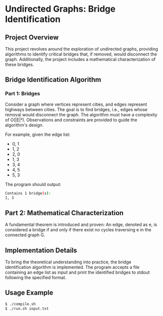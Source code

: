 # Undirected Graphs: Bridge Identification

## Project Overview

This project revolves around the exploration of undirected graphs, providing algorithms to identify critical bridges that, if removed, would disconnect the graph. Additionally, the project includes a mathematical characterization of these bridges.

## Bridge Identification Algorithm

### Part 1: Bridges
Consider a graph where vertices represent cities, and edges represent highways between cities. The goal is to find bridges, i.e., edges whose removal would disconnect the graph. The algorithm must have a complexity of O(|E|²). Observations and constraints are provided to guide the algorithm's design.

For example, given the edge list:
- 0, 1
- 1, 2
- 2, 0
- 1, 3
- 3, 4
- 4, 5
- 5, 3

The program should output:
```bash
Contains 1 bridge(s):
1, 3
```
## Part 2: Mathematical Characterization

A fundamental theorem is introduced and proven: An edge, denoted as e, is considered a bridge if and only if there exist no cycles traversing e in the connected graph G.

## Implementation Details

To bring the theoretical understanding into practice, the bridge identification algorithm is implemented. The program accepts a file containing an edge list as input and print the identified bridges to stdout following the specified format.

## Usage Example

```bash
$ ./compile.sh
$ ./run.sh input.txt
